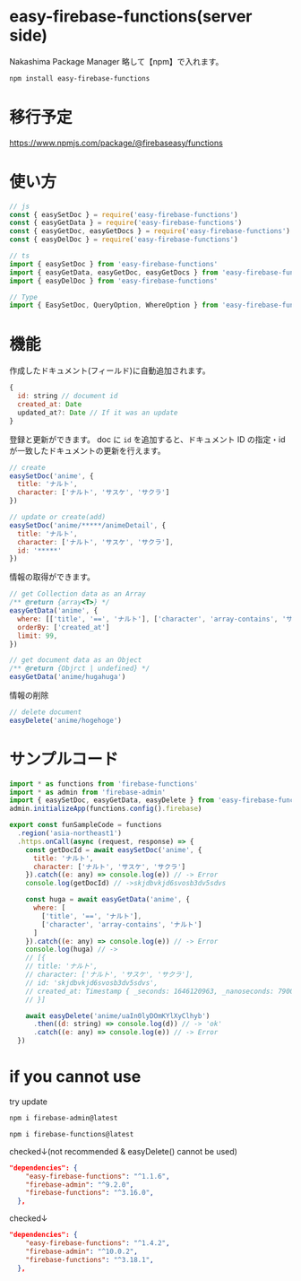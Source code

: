 # easy-firebase-functions(server side)

Nakashima Package Manager
略して【npm】で入れます。

```bash
npm install easy-firebase-functions
```

# 移行予定

https://www.npmjs.com/package/@firebaseasy/functions

# 使い方

```js
// js
const { easySetDoc } = require('easy-firebase-functions')
const { easyGetData } = require('easy-firebase-functions')
const { easyGetDoc, easyGetDocs } = require('easy-firebase-functions')
const { easyDelDoc } = require('easy-firebase-functions')

// ts
import { easySetDoc } from 'easy-firebase-functions'
import { easyGetData, easyGetDoc, easyGetDocs } from 'easy-firebase-functions'
import { easyDelDoc } from 'easy-firebase-functions'

// Type
import { EasySetDoc, QueryOption, WhereOption } from 'easy-firebase-functions'
```

# 機能

作成したドキュメント(フィールド)に自動追加されます。

```js
{
  id: string // document id
  created_at: Date
  updated_at?: Date // If it was an update
}
```

登録と更新ができます。 doc に `id` を追加すると、ドキュメント ID の指定・id が一致したドキュメントの更新を行えます。

```js
// create
easySetDoc('anime', {
  title: 'ナルト',
  character: ['ナルト', 'サスケ', 'サクラ']
})

// update or create(add)
easySetDoc('anime/*****/animeDetail', {
  title: 'ナルト',
  character: ['ナルト', 'サスケ', 'サクラ'],
  id: '*****'
})
```

情報の取得ができます。

```js
// get Collection data as an Array
/** @return {array<T>} */
easyGetData('anime', {
  where: [['title', '==', 'ナルト'], ['character', 'array-contains', 'サスケ']],
  orderBy: ['created_at']
  limit: 99,
})

// get document data as an Object
/** @return {Objrct | undefined} */
easyGetData('anime/hugahuga')
```

情報の削除

```js
// delete document
easyDelete('anime/hogehoge')
```

# サンプルコード

```js
import * as functions from 'firebase-functions'
import * as admin from 'firebase-admin'
import { easySetDoc, easyGetData, easyDelete } from 'easy-firebase-functions'
admin.initializeApp(functions.config().firebase)

export const funSampleCode = functions
  .region('asia-northeast1')
  .https.onCall(async (request, response) => {
    const getDocId = await easySetDoc('anime', {
      title: 'ナルト',
      character: ['ナルト', 'サスケ', 'サクラ']
    }).catch((e: any) => console.log(e)) // -> Error
    console.log(getDocId) // ->skjdbvkjd6svosb3dv5sdvs

    const huga = await easyGetData('anime', {
      where: [
        ['title', '==', 'ナルト'],
        ['character', 'array-contains', 'ナルト']
      ]
    }).catch((e: any) => console.log(e)) // -> Error
    console.log(huga) // ->
    // [{
    // title: 'ナルト',
    // character: ['ナルト', 'サスケ', 'サクラ'],
    // id: 'skjdbvkjd6svosb3dv5sdvs',
    // created_at: Timestamp { _seconds: 1646120963, _nanoseconds: 790000000 }
    // }]

    await easyDelete('anime/uaIn0lyDOmKYlXyClhyb')
      .then((d: string) => console.log(d)) // -> 'ok'
      .catch((e: any) => console.log(e)) // -> Error
  })
```

# if you cannot use

try update

```bash
npm i firebase-admin@latest
```

```bash
npm i firebase-functions@latest
```

checked↓(not recommended & easyDelete() cannot be used)

```json
"dependencies": {
    "easy-firebase-functions": "^1.1.6",
    "firebase-admin": "^9.2.0",
    "firebase-functions": "^3.16.0",
  },
```

checked↓

```json
"dependencies": {
    "easy-firebase-functions": "^1.4.2",
    "firebase-admin": "^10.0.2",
    "firebase-functions": "^3.18.1",
  },
```
